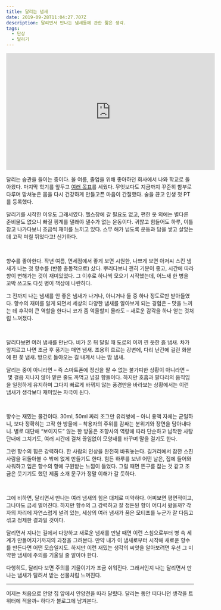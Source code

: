 ```yaml
---
title: 달리는 냄새
date: 2019-09-28T11:04:27.707Z
description: 달리면서 만나는 냄새들에 관한 짧은 생각.
tags:
  - 단상
  - 달리기
---
```


<iframe width="560" height="315" src="https://www.youtube.com/embed/UznGdNT5bPU" frameborder="0" allow="accelerometer; autoplay; encrypted-media; gyroscope; picture-in-picture" allowfullscreen></iframe>

달리는 습관을 들이는 중이다. 올 여름, 졸업을 위해 좋아하던 회사에서 나와 학교로 돌아왔다. 마지막 학기를 앞두고 [여러 목표](https://twitter.com/heejongahn/status/1168521222688133121)를 세웠다. 무엇보다도 지금까지 꾸준히 함부로 다루며 망쳐놓은 몸을 다시 건강하게 만들고픈 마음이 간절했다. 술을 끊고 인생 첫 PT를 등록했다.

달리기를 시작한 이유도 그래서였다. 헬스장에 갈 필요도 없고, 편한 옷 외에는 별다른 준비물도 없으니 빠질 핑계를 댈래야 댈수가 없는 운동이다. 귀찮고 힘들어도 하루, 이틀 참고 나가다보니 조금씩 재미를 느끼고 있다. 스무 해가 넘도록 운동과 담을 쌓고 살았는데 고작 며칠 뛰었다고! 신기하다.

<br>

향수를 좋아한다. 작년 여름, 면세점에서 좋게 보면 시원한, 나쁘게 보면 아저씨 스킨 냄새가 나는 첫 향수를 (반쯤 충동적으로) 샀다. 뿌리다보니 괜히 기분이 좋고, 시간에 따라 향이 변해가는 것이 재미있었다. 그 이후로 하나씩 모으기 시작했는데, 어느새 한 병을 꼬박 쓰고도 다섯 병이 책상에 나란하다.

그 전까지 나는 냄새를 안 좋은 냄새가 나거나, 아니거나 둘 중 하나 정도로만 받아들였다. 향수의 재미를 알게 되면서 세상의 다양한 냄새를 알아보게 되는 경험은 – 맛을 느끼는 데 후각이 큰 역할을 한다니 코가 좀 억울할지 몰라도 – 새로운 감각을 하나 얻는 것처럼 느껴졌다.

<br>

달리다보면 여러 냄새를 만난다. 비가 온 뒤 달릴 때 도로의 이끼 낀 듯한 흙 냄새. 차가 앞지르고 나면 조금 후 풍기는 매연 냄새. 조용히 흐르는 강변에, 다리 난간에 걸린 화분에 핀 꽃 냄새. 방으로 돌아오는 길 내게서 나는 땀 냄새.

달리는 중이 아니라면 – 즉 스마트폰에 정신을 팔 수 없는 불가피한 상황이 아니라면 – 몇 걸음 지나지 않아 맡은 줄도 까먹고 넘길 향들이다. 하지만 호흡과 팔다리의 움직임을 일정하게 유지하며 그다지 빠르게 바뀌지 않는 풍경만을 바라보는 상황에서는 이런 냄새가 생각보다 재미있는 자극이 된다.

<br>

향수는 재밌는 물건이다. 30ml, 50ml 짜리 조그만 유리병에 – 아니 용액 자체는 균일하니, 보다 정확히는 고작 한 방울에 – 착용자의 주위를 감싸는 분위기와 장면을 담아내다니. 별로 대단해 “보이지도” 않는 한 방울은 조향사의 역량에 따라 단순하고 납작한 사탕 단내에 그치기도, 여러 시간에 걸쳐 끊임없이 모양새를 바꾸며 말을 걸기도 한다.

그런 향수의 힘은 강력하다. 한 사람의 인상을 완전히 바꿔놓는다. 길거리에서 잠깐 스친 사람을 뒤돌아볼 수 밖에 없게 만들기도 한다. 힘든 하루를 보낸 어떤 날은, 집에 들어와 샤워하고 입은 향수의 향에 구원받는 느낌이 들었다. 그럴 때면 뜬구름 잡는 것 같고 조금은 웃기기도 했던 제품 소개 문구가 정말 이해가 갈 듯하다.

<br>

그에 비하면, 달리면서 만나는 여러 냄새의 힘은 대체로 미약하다. 어찌보면 평면적이고, 그나마도 금세 멀어진다. 하지만 향수의 그 강력하고 잘 정돈된 향이 어디서 왔을까? 각자의 자리에 자연스럽게 널려 있는, 세상의 여러 냄새가 품은 모티프를 누군가 잘 다듬고 섞고 정제한 결과일 것이다.

달리면서 지나는 길에서 다양하고 새로운 냄새를 만날 때면 이런 스침으로부터 병 속 세계가 만들어지기까지의 과정을 그려본다. 만약 내가 이 냄새로부터 시작해 새로운 향수를 만든다면 어떤 모습일지도. 하지만 이런 재밌는 생각의 씨앗을 알아보려면 우선 그 미약한 냄새에 주의를 기울일 줄 알아야 한다.

다행히도, 달리다 보면 주의를 기울이기가 조금 쉬워진다. 그래서인지 나는 달리면서 만나는 냄새가 달려서 받는 선물처럼 느껴진다.

---

어제는 처음으로 안양 집 앞에서 안양천을 따라 달렸다. 달리는 동안 떠다니던 생각을 트위터에 적을까– 하다가 블로그에 남겨본다.
